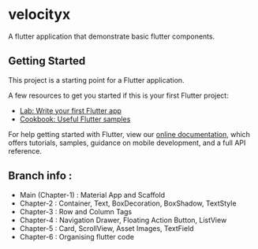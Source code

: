 # velocityx

A flutter application that demonstrate basic flutter components.

## Getting Started

This project is a starting point for a Flutter application.

A few resources to get you started if this is your first Flutter project:

- [Lab: Write your first Flutter app](https://flutter.dev/docs/get-started/codelab)
- [Cookbook: Useful Flutter samples](https://flutter.dev/docs/cookbook)

For help getting started with Flutter, view our
[online documentation](https://flutter.dev/docs), which offers tutorials,
samples, guidance on mobile development, and a full API reference.

## Branch info :
- Main (Chapter-1) : Material App and Scaffold
- Chapter-2 : Container, Text, BoxDecoration, BoxShadow, TextStyle 
- Chapter-3 : Row and Column Tags
- Chapter-4 : Navigation Drawer, Floating Action Button, ListView 
- Chapter-5 : Card, ScrollView, Asset Images, TextField
- Chapter-6 : Organising flutter code
